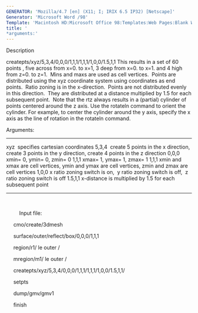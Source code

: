 ```yaml
---
GENERATOR: 'Mozilla/4.7 [en] (X11; I; IRIX 6.5 IP32) [Netscape]'
Generator: 'Microsoft Word /98'
Template: 'Macintosh HD:Microsoft Office 98:Templates:Web Pages:Blank Web Page'
title: '
*arguments:'
---
```


 Description

  createpts/xyz/5,3,4/0,0,0/1,1,1/1,1,1/1,0,0/1.5,1,1
  This results in a set of 60 points , five across from x=0. to x=1, 3
  deep from x=0. to x=1. and 4 high from z=0. to z=1.  Mins and maxs
  are used as cell vertices.  Points are distributed using the xyz
  coordinate system using coordinates as end points.  Ratio zoning is
  in the x-direction.  Points are not distributed evenly in this
  direction.  They are distributed at a distance multiplied by 1.5 for
  each subsequent point.  Note that the rtz always results in a
  (partial) cylinder of points centered around the z axis. Use the
  rotateln command to orient the cylinder. For example, to center the
  cylinder around the y axis, specify the x axis as the line of
  rotation in the rotateln command.

  Arguments:

   --------- ------------------------------------------------------------------------------------------------------------
   xyz       specifies cartesian coordinates
   5,3,4     create 5 points in the x direction, create 3 points in the y direction, create 4 points in the z direction
   0,0,0     xmin= 0, ymin= 0, zmin= 0
   1,1,1     xmax= 1, ymax= 1, zmax= 1
   1,1,1     xmin and xmax are cell vertices, ymin and ymax are cell vertices, zmin and zmax are cell vertices
   1,0,0     x ratio zoning switch is on,  y ratio zoning switch is off,  z ratio zoning switch is off
   1.5,1,1   x-distance is multiplied by 1.5 for each subsequent point
   --------- ------------------------------------------------------------------------------------------------------------

  

          Input file:

       cmo/create/3dmesh

       surface/outer/reflect/box/0,0,0/1,1,1

       region/r1/ le outer /

       mregion/m1/ le outer /

       createpts/xyz/5,3,4/0,0,0/1,1,1/1,1,1/1,0,0/1.5,1,1/

       setpts

       dump/gmv/gmv1

       finish

 

  

  

